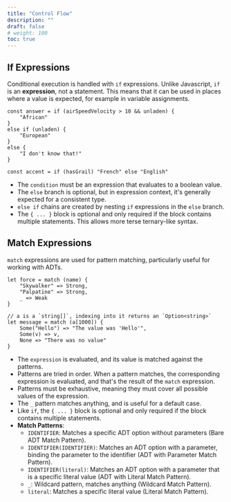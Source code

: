 ```yaml
---
title: "Control Flow"
description: ""
draft: false
# weight: 100
toc: true
---
```


## If Expressions

Conditional execution is handled with `if` expressions. Unlike Javascript, `if` is an **expression**, not a statement. This means that it can be used in places where a value is expected, for example in variable assignments.

```chicory
const answer = if (airSpeedVelocity > 10 && unladen) {
    "African"
}
else if (unladen) {
    "European"
}
else {
    "I don't know that!"
}

const accent = if (hasGrail) "French" else "English"
```

*   The `condition` must be an expression that evaluates to a boolean value.
*   The `else` branch is optional, but in expression context, it's generally expected for a consistent type.
*   `else if` chains are created by nesting `if` expressions in the `else` branch.
*   The `{ ... }` block is optional and only required if the block contains multiple statements. This allows more terse ternary-like syntax.

## Match Expressions

`match` expressions are used for pattern matching, particularly useful for working with ADTs.

```chicory
let force = match (name) {
    "Skywalker" => Strong,
    "Palpatine" => Strong,
    _ => Weak
}

// a is a `string[]`, indexing into it returns an `Option<string>`
let message = match (a[1000]) {
    Some("Hello") => "The value was 'Hello'",
    Some(v) => v,
    None => "There was no value"
}
```

*   The `expression` is evaluated, and its value is matched against the patterns.
*   Patterns are tried in order. When a pattern matches, the corresponding expression is evaluated, and that's the result of the `match` expression.
*   Patterns must be exhaustive, meaning they must cover all possible values of the expression.
*   The `_` pattern matches anything, and is useful for a default case.
*   Like `if`, the `{ ... }` block is optional and only required if the block contains multiple statements.
*   **Match Patterns**:
    *   `IDENTIFIER`: Matches a specific ADT option without parameters (Bare ADT Match Pattern).
    *   `IDENTIFIER(IDENTIFIER)`: Matches an ADT option with a parameter, binding the parameter to the identifier (ADT with Parameter Match Pattern).
    *   `IDENTIFIER(literal)`: Matches an ADT option with a parameter that is a specific literal value (ADT with Literal Match Pattern).
    *   `_`: Wildcard pattern, matches anything (Wildcard Match Pattern).
    *   `literal`: Matches a specific literal value (Literal Match Pattern).
